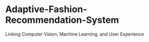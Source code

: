 # Adaptive-Fashion-Recommendation-System
Linking Computer Vision, Machine Learning, and User Experience
